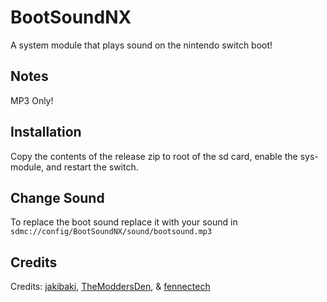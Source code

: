 # BootSoundNX

A system module that plays sound on the nintendo switch boot!

## Notes

MP3 Only!

## Installation

Copy the contents of the release zip to root of the sd card, enable the sys-module, and restart the switch.

## Change Sound

To replace the boot sound replace it with your sound in ```sdmc://config/BootSoundNX/sound/bootsound.mp3```

## Credits

Credits: [jakibaki](https://github.com/jakibaki), [TheModdersDen](https://github.com/TheModdersDen), & [fennectech](https://github.com/fennectech)
